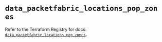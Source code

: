 # `data_packetfabric_locations_pop_zones`

Refer to the Terraform Registry for docs: [`data_packetfabric_locations_pop_zones`](https://registry.terraform.io/providers/packetfabric/packetfabric/1.9.3/docs/data-sources/locations_pop_zones).
